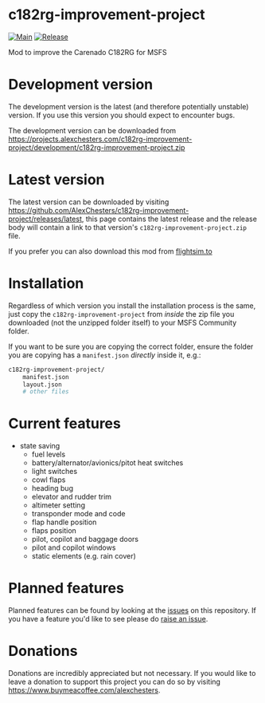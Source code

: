 # c182rg-improvement-project
[![Main](https://github.com/AlexChesters/c182rg-improvement-project/actions/workflows/main.yml/badge.svg?branch=main)](https://github.com/AlexChesters/c182rg-improvement-project/actions/workflows/main.yml)
[![Release](https://github.com/AlexChesters/c182rg-improvement-project/actions/workflows/release.yml/badge.svg)](https://github.com/AlexChesters/c182rg-improvement-project/actions/workflows/release.yml)

Mod to improve the Carenado C182RG for MSFS

# Development version
The development version is the latest (and therefore potentially unstable) version. If you use this version you
should expect to encounter bugs.

The development version can be downloaded from
https://projects.alexchesters.com/c182rg-improvement-project/development/c182rg-improvement-project.zip

# Latest version
The latest version can be downloaded by visiting
https://github.com/AlexChesters/c182rg-improvement-project/releases/latest, this page contains the latest release and
the release body will contain a link to that version's `c182rg-improvement-project.zip` file.

If you prefer you can also download this mod from
[flightsim.to](https://flightsim.to/file/57009/c182rg-improvement-project)

# Installation
Regardless of which version you install the installation process is the same, just copy the `c182rg-improvement-project`
from _inside_ the zip file you downloaded (not the unzipped folder itself) to your MSFS Community folder.

If you want to be sure you are copying the correct folder, ensure the folder you are copying has a `manifest.json`
_directly_ inside it, e.g.:
```bash
c182rg-improvement-project/
    manifest.json
    layout.json
    # other files
```

# Current features
* state saving
    * fuel levels
    * battery/alternator/avionics/pitot heat switches
    * light switches
    * cowl flaps
    * heading bug
    * elevator and rudder trim
    * altimeter setting
    * transponder mode and code
    * flap handle position
    * flaps position
    * pilot, copilot and baggage doors
    * pilot and copilot windows
    * static elements (e.g. rain cover)

# Planned features
Planned features can be found by looking at the
[issues](https://github.com/AlexChesters/c182rg-improvement-project/issues?q=is%3Aopen+is%3Aissue+label%3Aenhancement)
on this repository. If you have a feature you'd like to see please do
[raise an issue](https://github.com/AlexChesters/c182rg-improvement-project/issues/new).

# Donations
Donations are incredibly appreciated but not necessary. If you would like to leave a donation to support this project you can do so by visiting https://www.buymeacoffee.com/alexchesters.
